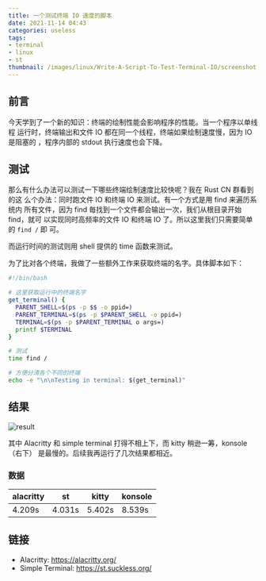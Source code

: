 ```yaml
---
title: 一个测试终端 IO 速度的脚本
date: 2021-11-14 04:43
categories: useless
tags:
- terminal
- linux
- st
thumbnail: /images/linux/Write-A-Script-To-Test-Terminal-IO/screenshot.png
---
```

## 前言

今天学到了一个新的知识：终端的绘制性能会影响程序的性能。当一个程序以单线程
运行时，终端输出和文件 IO 都在同一个线程，终端如果绘制速度慢，因为 IO 是阻塞的
，程序内部的 stdout 执行速度也会下降。

## 测试

那么有什么办法可以测试一下哪些终端绘制速度比较快呢？我在 Rust CN 群看到的这
么个办法：同时跑文件 IO 和终端 IO 来测试。有一个方式是用 find 来遍历系统内
所有文件，因为 find 毎找到一个文件都会输出一次，我们从根目录开始 find，就可
以实现同时高频率的文件 IO 和终端 IO 了。所以这里我们只需要简单的 `find /` 即
可。

而运行时间的测试则用 shell 提供的 time 函数来测试。

为了比对各个终端，我做了一些额外工作来获取终端的名字。具体脚本如下：

```bash
#!/bin/bash

# 这里获取运行中的终端名字
get_terminal() {
  PARENT_SHELL=$(ps -p $$ -o ppid=)
  PARENT_TERMINAL=$(ps -p $PARENT_SHELL -o ppid=)
  TERMINAL=$(ps -p $PARENT_TERMINAL o args=)
  printf $TERMINAL
}

# 测试
time find /

# 方便分清各个不同的终端
echo -e "\n\nTesting in terminal: $(get_terminal)"
```

## 结果

![result](/images/linux/Write-A-Script-To-Test-Terminal-IO/result.png)

其中 Alacritty 和 simple terminal 打得不相上下，而 kitty 稍逊一筹，konsole
（右下） 是最慢的。后续我再运行了几次结果都相近。

### 数据

| alacritty      | st             | kitty          | konsole |
| -------------- | -------------- | -------------- | ------- |
| 4.209s         | 4.031s         | 5.402s         | 8.539s  |

## 链接

- Alacritty: https://alacritty.org/
- Simple Terminal: https://st.suckless.org/
